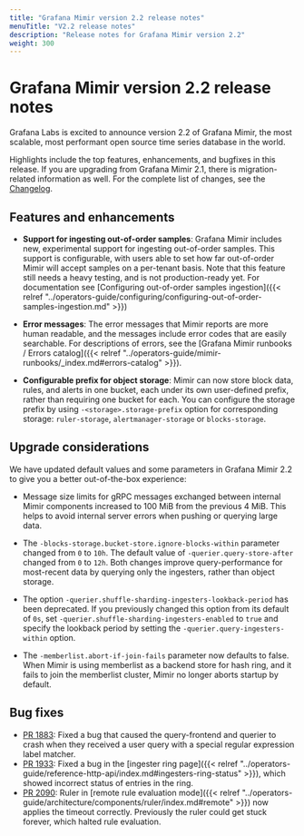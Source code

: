 ```yaml
---
title: "Grafana Mimir version 2.2 release notes"
menuTitle: "V2.2 release notes"
description: "Release notes for Grafana Mimir version 2.2"
weight: 300
---
```


# Grafana Mimir version 2.2 release notes

Grafana Labs is excited to announce version 2.2 of Grafana Mimir, the most scalable, most performant open source time series database in the world.

Highlights include the top features, enhancements, and bugfixes in this release. If you are upgrading from Grafana Mimir 2.1, there is migration-related information as well.
For the complete list of changes, see the [Changelog](https://github.com/grafana/mimir/blob/main/CHANGELOG.md).

## Features and enhancements

- **Support for ingesting out-of-order samples**: Grafana Mimir includes new, experimental support for ingesting out-of-order samples.
  This support is configurable, with users able to set how far out-of-order Mimir will accept samples on a per-tenant basis.
  Note that this feature still needs a heavy testing, and is not production-ready yet.
  For documentation see [Configuring out-of-order samples ingestion]({{< relref "../operators-guide/configuring/configuring-out-of-order-samples-ingestion.md" >}})

- **Error messages**: The error messages that Mimir reports are more human readable, and the messages include error codes that are easily searchable.
  For descriptions of errors, see the [Grafana Mimir runbooks / Errors catalog]({{< relref "../operators-guide/mimir-runbooks/_index.md#errors-catalog" >}}).

- **Configurable prefix for object storage**: Mimir can now store block data, rules, and alerts in one bucket, each under its own user-defined prefix, rather than requiring one bucket for each.
  You can configure the storage prefix by using `-<storage>.storage-prefix` option for corresponding storage: `ruler-storage`, `alertmanager-storage` or `blocks-storage`.

## Upgrade considerations

We have updated default values and some parameters in Grafana Mimir 2.2 to give you a better out-of-the-box experience:

- Message size limits for gRPC messages exchanged between internal Mimir components increased to 100 MiB from the previous 4 MiB.
  This helps to avoid internal server errors when pushing or querying large data.

- The `-blocks-storage.bucket-store.ignore-blocks-within` parameter changed from `0` to `10h`.
  The default value of `-querier.query-store-after` changed from `0` to `12h`.
  Both changes improve query-performance for most-recent data by querying only the ingesters, rather than object storage.

- The option `-querier.shuffle-sharding-ingesters-lookback-period` has been deprecated.
  If you previously changed this option from its default of `0s`, set `-querier.shuffle-sharding-ingesters-enabled` to `true` and specify the lookback period by setting the `-querier.query-ingesters-within` option.

- The `-memberlist.abort-if-join-fails` parameter now defaults to false.
  When Mimir is using memberlist as a backend store for hash ring, and it fails to join the memberlist cluster, Mimir no longer aborts startup by default.

## Bug fixes

- [PR 1883](https://github.com/grafana/mimir/pull/1883): Fixed a bug that caused the query-frontend and querier to crash when they received a user query with a special regular expression label matcher.
- [PR 1933](https://github.com/grafana/mimir/pull/1933): Fixed a bug in the [ingester ring page]({{< relref "../operators-guide/reference-http-api/index.md#ingesters-ring-status" >}}), which showed incorrect status of entries in the ring.
- [PR 2090](https://github.com/grafana/mimir/pull/2090): Ruler in [remote rule evaluation mode]({{< relref "../operators-guide/architecture/components/ruler/index.md#remote" >}}) now applies the timeout correctly. Previously the ruler could get stuck forever, which halted rule evaluation.
